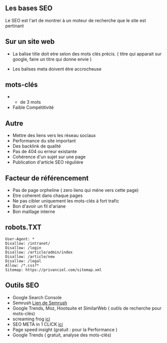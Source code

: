 ## Les bases SEO

Le SEO est l'art de montrer à un moteur de recherche que le site est pertinant


## Sur un site web


- La balise title doit etre selon des mots clés précis. ( titre qui apparait sur google, faire un titre qui donne envie )
- Les balises meta doivent étre accrocheuse

    <meta name="description" content="Privanciel, la meilleurs solution pour la gestion de votre projet RGPD.
    Un outil simple et accessible pour gérer, auditer et certifier votre conformité.
    DPO expert ou débutant Privanciel vous assure une expérience utilisateur adaptée à vos besoins.">

    <meta name="author" content="Data Transition">

## mots-clés

- + de 3 mots
- Faible Compétitivité

## Autre

  - Mettre des liens vers les réseau sociaux
  - Performance du site important
  - Des backlink de qualité
  - Pas de 404 ou erreur existante
  - Cohérence d'un sujet sur une page
  - Publication d'article SEO réguliére


## Facteur de référencement

- Pas de page orpheline ( zero liens qui méne vers cette page)
- Etre coherent dans chaque pages
- Ne pas cibler uniquement les mots-clés à fort trafic
- Bon d'avoir un fil d'ariane
- Bon maillage interne


## robots.TXT

    User-Agent: *
    Disallow: /intranet/
    Disallow: /login
    Disallow: /article/admin/index
    Disallow: /article/new
    Disallow: /legal
    Allow: /*.css?*
    Sitemap: https://privanciel.com/sitemap.xml

## Outils SEO

- Google Search Console
- Semrush [Lien de Semrush](https://fr.semrush.com/)
- Google Trends, Moz, Hootsuite et SimilarWeb ( outils de recherche pour mots-clés)
- screaming frog [ici](https://www.screamingfrog.co.uk/seo-spider/)
- SEO META in 1 CLICK [ici](https://chrome.google.com/webstore/search/seo%20meta%20in%20one%20click%20?hl=fr)
- Page speed insight (gratuit : pour la Performance )
- Google Trends ( gratuit, analyse des mots-clés)
